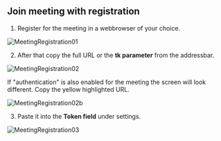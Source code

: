 ## Join meeting with registration

1. Register for the meeting in a webbrowser of your choice.

![MeetingRegistration01](https://user-images.githubusercontent.com/2312881/141527171-654ddf1d-b61e-4d3d-aa75-09d680327d8f.png)

2. After that copy the full URL or the **tk parameter** from the addressbar.

![MeetingRegistration02](https://user-images.githubusercontent.com/2312881/141527189-c379f9da-927d-4cc0-8823-2e63db846052.png)

If "authentication" is also enabled for the meeting the screen will look different. Copy the yellow highlighted URL.

![MeetingRegistration02b](https://user-images.githubusercontent.com/2312881/141532443-a138446b-f6a4-4f66-b532-c8ba9d5d5d70.png)


3. Paste it into the **Token field** under settings.

![MeetingRegistration03](https://user-images.githubusercontent.com/2312881/141530050-99acb689-147f-43b4-baf9-6715bd97e29b.png)
